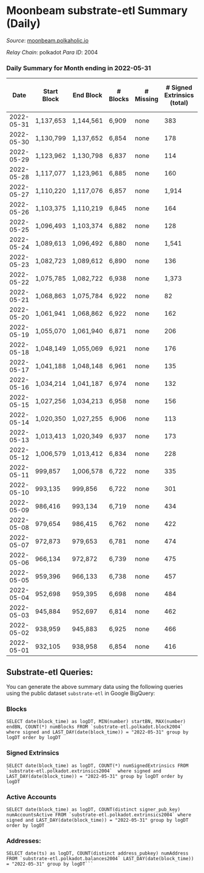 # Moonbeam substrate-etl Summary (Daily)

_Source_: [moonbeam.polkaholic.io](https://moonbeam.polkaholic.io)

*Relay Chain*: polkadot
*Para ID*: 2004



### Daily Summary for Month ending in 2022-05-31


| Date | Start Block | End Block | # Blocks | # Missing | # Signed Extrinsics (total) | # Active Accounts | # Addresses with Balances | # Events | # Transfers | # XCM Transfers In | # XCM Transfers Out |
| ---- | ----------- | --------- | -------- | --------- | --------------------------- | ----------------- | ------------------------- | -------- | ----------- | ------------------ | ------------------- |
| 2022-05-31 | 1,137,653 | 1,144,561 | 6,909 | none | 383 | 57 | 238,948 | 578,903 | 13,649 ($16,784,313) | 105 ($225,044) | 30 ($493,630) |
| 2022-05-30 | 1,130,799 | 1,137,652 | 6,854 | none | 178 | 61 | 238,045 | 545,039 | 11,116 ($8,946,149) | 56 ($91,569.18) | 25 ($44,516.47) |
| 2022-05-29 | 1,123,962 | 1,130,798 | 6,837 | none | 114 | 32 | 237,733 | 380,801 | 6,555 ($3,865,582) | 20 ($33,311.98) | 15 ($11,325.60) |
| 2022-05-28 | 1,117,077 | 1,123,961 | 6,885 | none | 160 | 33 | 237,380 | 416,235 | 7,717 ($3,931,930) | 29 ($259,684) | 15 ($29,659.56) |
| 2022-05-27 | 1,110,220 | 1,117,076 | 6,857 | none | 1,914 | 55 | 237,136 | 511,617 | 11,319 ($5,979,838) | 62 ($123,111) | 40 ($59,098.82) |
| 2022-05-26 | 1,103,375 | 1,110,219 | 6,845 | none | 164 | 40 | 236,857 | 559,876 | 9,454 ($6,831,371) | 45 ($114,532) | 31 ($29,834.75) |
| 2022-05-25 | 1,096,493 | 1,103,374 | 6,882 | none | 128 | 43 | 236,662 | 633,993 | 13,253 ($16,604,936) | 66 ($161,824) | 30 ($116,846) |
| 2022-05-24 | 1,089,613 | 1,096,492 | 6,880 | none | 1,541 | 53 | 236,380 | 707,299 | 16,367 ($15,583,433) | 100 ($225,264) | 45 ($145,204) |
| 2022-05-23 | 1,082,723 | 1,089,612 | 6,890 | none | 136 | 57 | 235,648 | 519,901 | 8,962 ($5,811,628) | 14 ($15,560.15) | 20 ($61,439.40) |
| 2022-05-22 | 1,075,785 | 1,082,722 | 6,938 | none | 1,373 | 38 | 235,420 | 490,296 | 9,125 ($7,779,037) | 42 ($51,723.23) | 17 ($15,747.91) |
| 2022-05-21 | 1,068,863 | 1,075,784 | 6,922 | none | 82 | 32 | 235,181 | 424,945 | 9,564 ($4,103,668) | 24 ($23,203.65) | 16 ($15,994.35) |
| 2022-05-20 | 1,061,941 | 1,068,862 | 6,922 | none | 162 | 50 | 234,934 | 537,801 | 10,618 ($9,026,728) | 32 ($32,267.77) | 27 ($55,957.54) |
| 2022-05-19 | 1,055,070 | 1,061,940 | 6,871 | none | 206 | 54 | 234,763 | 586,321 | 11,183 ($12,671,781) | 44 ($41,524.63) | 24 ($24,745.55) |
| 2022-05-18 | 1,048,149 | 1,055,069 | 6,921 | none | 176 | 42 | 234,470 | 583,706 | 12,011 ($21,622,621) | 41 ($66,488.98) | 51 ($80,247.20) |
| 2022-05-17 | 1,041,188 | 1,048,148 | 6,961 | none | 135 | 44 | 234,255 | 574,082 | 10,809 ($13,527,896) | 45 ($71,775.68) | 28 ($34,740.00) |
| 2022-05-16 | 1,034,214 | 1,041,187 | 6,974 | none | 132 | 50 |  | 660,526 | 13,111 ($8,017,006) | 41 ($87,516.37) | 20 ($106,127) |
| 2022-05-15 | 1,027,256 | 1,034,213 | 6,958 | none | 156 | 43 |  | 668,813 | 14,917 ($9,610,428) | 37 ($99,004.08) | 23 ($68,884.76) |
| 2022-05-14 | 1,020,350 | 1,027,255 | 6,906 | none | 113 | 47 |  | 655,446 | 13,116 ($13,493,841) | 28 ($17,899.49) | 19 ($85,581.74) |
| 2022-05-13 | 1,013,413 | 1,020,349 | 6,937 | none | 173 | 47 |  | 974,964 | 19,455 ($15,014,464) | 67 ($46,834.59) | 34 ($201,190) |
| 2022-05-12 | 1,006,579 | 1,013,412 | 6,834 | none | 228 | 65 |  | 1,352,297 | 25,461 ($31,951,345) | 66 ($96,441.24) | 60 ($105,120) |
| 2022-05-11 | 999,857 | 1,006,578 | 6,722 | none | 335 | 85 |  | 1,357,103 | 29,574 ($59,674,948) | 41 ($75,519.28) | 72 ($258,469) |
| 2022-05-10 | 993,135 | 999,856 | 6,722 | none | 301 | 54 |  | 801,057 | 18,527 ($20,994,445) | 39 ($64,117.83) | 57 ($145,349) |
| 2022-05-09 | 986,416 | 993,134 | 6,719 | none | 434 | 55 |  | 767,956 | 20,707 ($24,403,959) | 52 ($234,845) | 36 ($80,831.69) |
| 2022-05-08 | 979,654 | 986,415 | 6,762 | none | 422 | 47 |  | 478,972 | 11,211 ($9,070,338) | 51 ($98,338.56) | 24 ($69,402.61) |
| 2022-05-07 | 972,873 | 979,653 | 6,781 | none | 474 | 57 |  | 451,450 | 10,689 ($43,866,449) | 106 ($2,471,082) | 27 ($50,991.50) |
| 2022-05-06 | 966,134 | 972,872 | 6,739 | none | 475 | 48 |  | 476,923 | 13,876 ($27,287,542) | 230 ($512,815) | 29 ($13,334.56) |
| 2022-05-05 | 959,396 | 966,133 | 6,738 | none | 457 | 58 |  | 590,673 | 15,586 ($22,319,705) | 269 ($781,432) | 63 ($160,497) |
| 2022-05-04 | 952,698 | 959,395 | 6,698 | none | 484 | 58 |  | 530,715 | 12,755 ($15,299,281) | 174 ($150,408) | 16 ($1,881.64) |
| 2022-05-03 | 945,884 | 952,697 | 6,814 | none | 462 | 43 |  | 448,646 | 10,107 ($51,501,024) |   |   |
| 2022-05-02 | 938,959 | 945,883 | 6,925 | none | 466 | 61 |  | 518,830 | 10,957 ($48,689,735) |   |   |
| 2022-05-01 | 932,105 | 938,958 | 6,854 | none | 416 | 38 |  | 495,188 | 10,892 ($10,190,661) |   |   |

## Substrate-etl Queries:
You can generate the above summary data using the following queries using the public dataset `substrate-etl` in Google BigQuery:


### Blocks
```
SELECT date(block_time) as logDT, MIN(number) startBN, MAX(number) endBN, COUNT(*) numBlocks FROM `substrate-etl.polkadot.block2004`  where signed and LAST_DAY(date(block_time)) = "2022-05-31" group by logDT order by logDT
```


### Signed Extrinsics
```
SELECT date(block_time) as logDT, COUNT(*) numSignedExtrinsics FROM `substrate-etl.polkadot.extrinsics2004`  where signed and LAST_DAY(date(block_time)) = "2022-05-31" group by logDT order by logDT
```


### Active Accounts
```
SELECT date(block_time) as logDT, COUNT(distinct signer_pub_key) numAccountsActive FROM `substrate-etl.polkadot.extrinsics2004` where signed and LAST_DAY(date(block_time)) = "2022-05-31" group by logDT order by logDT
```


### Addresses:
```
SELECT date(ts) as logDT, COUNT(distinct address_pubkey) numAddress FROM `substrate-etl.polkadot.balances2004` LAST_DAY(date(block_time)) = "2022-05-31" group by logDT```


